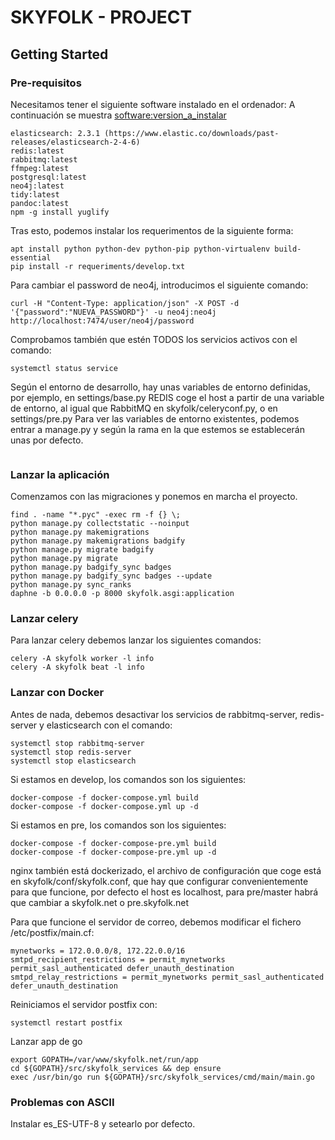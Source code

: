 # SKYFOLK - PROJECT

## Getting Started

### Pre-requisitos
Necesitamos tener el siguiente software instalado en el ordenador:
A continuación se muestra <software:version_a_instalar>
```
elasticsearch: 2.3.1 (https://www.elastic.co/downloads/past-releases/elasticsearch-2-4-6)
redis:latest
rabbitmq:latest
ffmpeg:latest
postgresql:latest
neo4j:latest
tidy:latest
pandoc:latest
npm -g install yuglify
```
Tras esto, podemos instalar los requerimentos de la siguiente forma:
```
apt install python python-dev python-pip python-virtualenv build-essential
pip install -r requeriments/develop.txt
```
Para cambiar el password de neo4j, introducimos el siguiente comando:
```
curl -H "Content-Type: application/json" -X POST -d '{"password":"NUEVA_PASSWORD"}' -u neo4j:neo4j http://localhost:7474/user/neo4j/password
```
Comprobamos también que estén TODOS los servicios activos con el comando:
```
systemctl status service
```
Según el entorno de desarrollo, hay unas variables de entorno definidas, por ejemplo, en settings/base.py
REDIS coge el host a partir de una variable de entorno, al igual que RabbitMQ en skyfolk/celeryconf.py, o en settings/pre.py
Para ver las variables de entorno existentes, podemos entrar a manage.py y según la rama en la que estemos se establecerán unas por defecto.
```
```
### Lanzar la aplicación
Comenzamos con las migraciones y ponemos en marcha el proyecto.
```
find . -name "*.pyc" -exec rm -f {} \;
python manage.py collectstatic --noinput
python manage.py makemigrations
python manage.py makemigrations badgify
python manage.py migrate badgify
python manage.py migrate
python manage.py badgify_sync badges
python manage.py badgify_sync badges --update
python manage.py sync_ranks
daphne -b 0.0.0.0 -p 8000 skyfolk.asgi:application
```
### Lanzar celery
Para lanzar celery debemos lanzar los siguientes comandos:
```
celery -A skyfolk worker -l info
celery -A skyfolk beat -l info
```
### Lanzar con Docker
Antes de nada, debemos desactivar los servicios de rabbitmq-server, redis-server y elasticsearch con el comando:
```
systemctl stop rabbitmq-server
systemctl stop redis-server
systemctl stop elasticsearch
```
Si estamos en develop, los comandos son los siguientes:
```
docker-compose -f docker-compose.yml build
docker-compose -f docker-compose.yml up -d
```
Si estamos en pre, los comandos son los siguientes:
```
docker-compose -f docker-compose-pre.yml build
docker-compose -f docker-compose-pre.yml up -d
```
nginx también está dockerizado, el archivo de configuración que coge está en skyfolk/conf/skyfolk.conf, que hay que configurar convenientemente para que funcione, por defecto el host es localhost, para pre/master habrá que cambiar a skyfolk.net o pre.skyfolk.net

Para que funcione el servidor de correo, debemos modificar el fichero /etc/postfix/main.cf:
```
mynetworks = 172.0.0.0/8, 172.22.0.0/16
smtpd_recipient_restrictions = permit_mynetworks permit_sasl_authenticated defer_unauth_destination
smtpd_relay_restrictions = permit_mynetworks permit_sasl_authenticated defer_unauth_destination
```
Reiniciamos el servidor postfix con:
```
systemctl restart postfix
```

Lanzar app de go
```
export GOPATH=/var/www/skyfolk.net/run/app
cd ${GOPATH}/src/skyfolk_services && dep ensure
exec /usr/bin/go run ${GOPATH}/src/skyfolk_services/cmd/main/main.go

```

### Problemas con ASCII
Instalar es_ES-UTF-8 y setearlo por defecto.